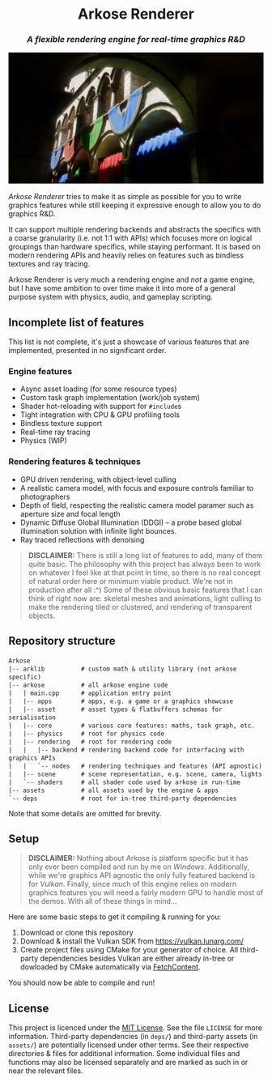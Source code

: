 <div align="center">
   <h1>Arkose Renderer</h1>
   <h3><i>A flexible rendering engine for real-time graphics R&D</i></h3>
</div>

![Header image](/assets/demo/demo1.jpg)

*Arkose Renderer* tries to make it as simple as possible for you to write graphics features while still keeping it expressive enough to allow you to do graphics R&D.

It can support multiple rendering backends and abstracts the specifics with a coarse granularity (i.e. not 1:1 with APIs) which focuses more on logical groupings than hardware specifics, while staying performant. It is based on modern rendering APIs and heavily relies on features such as bindless textures and ray tracing.

Arkose Renderer is very much a rendering engine and *not* a game engine, but I have some ambition to over time make it into more of a general purpose system with physics, audio, and gameplay scripting.

## Incomplete list of features

This list is not complete, it's just a showcase of various features that are implemented, presented in no significant order.

### Engine features

 - Async asset loading (for some resource types)
 - Custom task graph implementation (work/job system)
 - Shader hot-reloading with support for `#include`s
 - Tight integration with CPU & GPU profiling tools
 - Bindless texture support
 - Real-time ray tracing
 - Physics (WIP)

### Rendering features & techniques

 - GPU driven rendering, with object-level culling
 - A realistic camera model, with focus and exposure controls familiar to photographers
 - Depth of field, respecting the realistic camera model paramer such as aperture size and focal length
 - Dynamic Diffuse Global Illumination (DDGI) – a probe based global illumination solution with infinite light bounces.
 - Ray traced reflections with denoising

 > **DISCLAIMER:** There is still a long list of features to add, many of them quite basic. The philosophy with this project has always been to work on whatever I feel like at that point in time, so there is no real concept of natural order here or minimum viable product. We're not in production after all :^) Some of these obvious basic features that I can think of right now are: skeletal meshes and animations, light culling to make the rendering tiled or clustered, and rendering of transparent objects.

## Repository structure

```
Arkose
|-- arklib          # custom math & utility library (not arkose specific)
|-- arkose          # all arkose engine code
|   | main.cpp      # application entry point
|   |-- apps        # apps, e.g. a game or a graphics showcase
|   |-- asset       # asset types & flatbuffers schemas for serialisation
|   |-- core        # various core features: maths, task graph, etc.
|   |-- physics     # root for physics code
|   |-- rendering   # root for rendering code
|   |   |-- backend # rendering backend code for interfacing with graphics APIs
|   |   `-- nodes   # rendering techniques and features (API agnostic)
|   |-- scene       # scene representation, e.g. scene, camera, lights
|   `-- shaders     # all shader code used by arkose in run-time
|-- assets          # all assets used by the engine & apps
`-- deps            # root for in-tree third-party dependencies
```

Note that some details are omitted for brevity.

## Setup

 > **DISCLAIMER:** Nothing about Arkose is platform specific but it has only ever been compiled and run by me on *Windows*. Additionally, while we're graphics API agnostic the only fully featured backend is for *Vulkan*. Finally, since much of this engine relies on modern graphics features you will need a fairly modern GPU to handle most of the demos. With all of these things in mind...

Here are some basic steps to get it compiling & running for you:

 1. Download or clone this repository
 1. Download & install the Vulkan SDK from https://vulkan.lunarg.com/
 1. Create project files using CMake for your generator of choice. All third-party dependencies besides Vulkan are either already in-tree or dowloaded by CMake automatically via [FetchContent](https://cmake.org/cmake/help/latest/module/FetchContent.html).

You should now be able to compile and run!

## License

This project is licenced under the [MIT License](https://choosealicense.com/licenses/mit/). See the file `LICENSE` for more information. Third-party dependencies (in `deps/`) and third-party assets (in `assets/`) are potentially licensed under other terms. See their respective directories & files for additional information. Some individual files and functions may also be licensed separately and are marked as such in or near the relevant files.
